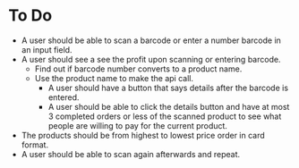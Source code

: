 # To Do 
  - A user should be able to scan a barcode or enter a number barcode in an input field.
  - A user should see a see the profit upon scanning or entering barcode.
      - Find out if barcode number converts to a product name.
      - Use the product name to make the api call. 
        - A user should have a button that says details after the barcode is entered.
        - A user should be able to click the details button and have at most 3 completed orders or less of the scanned product to see what people are willing to pay for the current product.
  - The products should be from highest to lowest price order in card format.
  - A user should be able to scan again afterwards and repeat.

